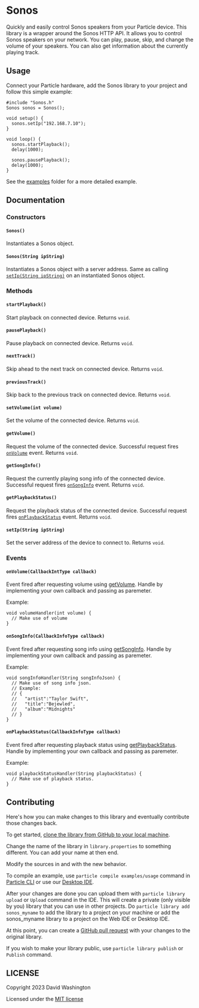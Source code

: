 # Sonos

Quickly and easily control Sonos speakers from your Particle device. This library is a wrapper around the Sonos HTTP API. It allows you to control Sonos speakers on your network. You can play, pause, skip, and change the volume of your speakers. You can also get information about the currently playing track. 

## Usage

Connect your Particle hardware, add the Sonos library to your project and follow this simple example:

```
#include "Sonos.h"
Sonos sonos = Sonos();

void setup() {
  sonos.setIp("192.168.7.10");
}

void loop() {
  sonos.startPlayback();
  delay(1000);               
  
  sonos.pausePlayback();
  delay(1000);               
}
```

See the [examples](examples) folder for a more detailed example.

## Documentation

### Constructors

#### `Sonos()`
Instantiates a Sonos object.

#### `Sonos(String ipString)`
Instantiates a Sonos object with a server address. Same as calling [`setIp(String ipString)`](#setipstring-ipstring) on an instantiated Sonos object.

### Methods

#### `startPlayback()`
Start playback on connected device. Returns `void`.

#### `pausePlayback()`
Pause playback on connected device. Returns `void`.

#### `nextTrack()`
Skip ahead to the next track on connected device. Returns `void`. 

#### `previousTrack()`
Skip back to the previous track on connected device. Returns `void`. 

#### `setVolume(int volume)`
Set the volume of the connected device. Returns `void`.

#### `getVolume()`
Request the volume of the connected device. Successful request fires [`onVolume`](#onvolumecallbackinttype-callback) event. Returns `void`.

#### `getSongInfo()`
Request the currently playing song info of the connected device. Successful request fires [`onSongInfo`](#onsonginfocallbackinfotype-callback) event. Returns `void`.

#### `getPlaybackStatus()`
Request the playback status of the connected device. Successful request fires [`onPlaybackStatus`](#onplaybackstatuscallbackinfotype-callback) event. Returns `void`.

#### `setIp(String ipString)`
Set the server address of the device to connect to. Returns `void`.

### Events

#### `onVolume(CallbackIntType callback)`
Event fired after requesting volume using [getVolume](#getvolume). Handle by implementing your own callback and passing as paremeter.

Example:
```
void volumeHandler(int volume) {
  // Make use of volume
}
```

#### `onSongInfo(CallbackInfoType callback)`
Event fired after requesting song info using [getSongInfo](#getsonginfo). Handle by implementing your own callback and passing as paremeter.

Example:
```
void songInfoHandler(String songInfoJson) {
  // Make use of song info json.
  // Example: 
  // {
  //   "artist":"Taylor Swift",
  //   "title":"Bejewled",
  //   "album":"Midnights"
  // }
}
```

#### `onPlaybackStatus(CallbackInfoType callback)`
Event fired after requesting playback status using [getPlaybackStatus](#getplaybackstatus). Handle by implementing your own callback and passing as paremeter.

Example:
```
void playbackStatusHandler(String playbackStatus) {
  // Make use of playback status. 
}
```

## Contributing

Here's how you can make changes to this library and eventually contribute those changes back.

To get started, [clone the library from GitHub to your local machine](https://help.github.com/articles/cloning-a-repository/).

Change the name of the library in `library.properties` to something different. You can add your name at then end.

Modify the sources in <src> and <examples> with the new behavior.

To compile an example, use `particle compile examples/usage` command in [Particle CLI](https://docs.particle.io/guide/tools-and-features/cli#update-your-device-remotely) or use our [Desktop IDE](https://docs.particle.io/guide/tools-and-features/dev/#compiling-code).

After your changes are done you can upload them with `particle library upload` or `Upload` command in the IDE. This will create a private (only visible by you) library that you can use in other projects. Do `particle library add sonos_myname` to add the library to a project on your machine or add the sonos_myname library to a project on the Web IDE or Desktop IDE.

At this point, you can create a [GitHub pull request](https://help.github.com/articles/about-pull-requests/) with your changes to the original library. 

If you wish to make your library public, use `particle library publish` or `Publish` command.

## LICENSE
Copyright 2023 David Washington

Licensed under the [MIT license](LICENSE)
